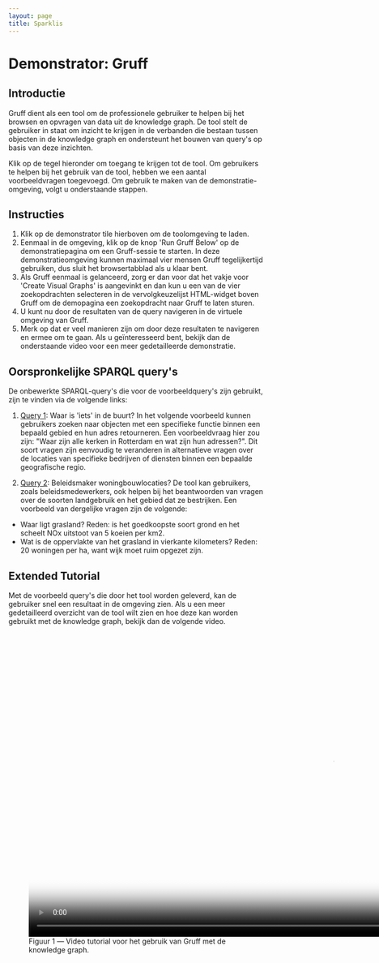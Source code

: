 ```yaml
---
layout: page
title: Sparklis 
---
```


# Demonstrator: Gruff 

## Introductie
Gruff dient als een tool om de professionele gebruiker te helpen bij het browsen en opvragen van data uit de knowledge graph. De tool stelt de gebruiker in staat om inzicht te krijgen in de verbanden die bestaan tussen objecten in de knowledge graph en ondersteunt het bouwen van query's op basis van deze inzichten. 

Klik op de tegel hieronder om toegang te krijgen tot de tool. Om gebruikers te helpen bij het gebruik van de tool, hebben we een aantal voorbeeldvragen toegevoegd. Om gebruik te maken van de demonstratie-omgeving, volgt u onderstaande stappen. 

<!-- <div class="cards-wrapper">
  <a href="http://flux.franz.com:9009/kadaster">
    <div class="card">
      <div class="card-type">Demonstrator</div>
      <img class="card-image" src="/assets/images/gruff.png" alt="sparklis">
      <div class="card-title">Gruff</div>
      <div class="card-description">Een applicatie waarmee u de knowledge graph van Kadaster kunt visualiseren en doorbladeren.</div>
	</div>
  </a>
</div> -->

## Instructies
1. Klik op de demonstrator tile hierboven om de toolomgeving te laden.
2. Eenmaal in de omgeving, klik op de knop 'Run Gruff Below' op de demonstratiepagina om een Gruff-sessie te starten. In deze demonstratieomgeving kunnen maximaal vier mensen Gruff tegelijkertijd gebruiken, dus sluit het browsertabblad als u klaar bent.
3. Als Gruff eenmaal is gelanceerd, zorg er dan voor dat het vakje voor 'Create Visual Graphs' is aangevinkt en dan kun u een van de vier zoekopdrachten selecteren in de vervolgkeuzelijst HTML-widget boven Gruff om de demopagina een zoekopdracht naar Gruff te laten sturen.
4. U kunt nu door de resultaten van de query navigeren in de virtuele omgeving van Gruff.
5. Merk op dat er veel manieren zijn om door deze resultaten te navigeren en ermee om te gaan. Als u geïnteresseerd bent, bekijk dan de onderstaande video voor een meer gedetailleerde demonstratie.

## Oorspronkelijke SPARQL query's 

De onbewerkte SPARQL-query's die voor de voorbeeldquery's zijn gebruikt, zijn te vinden via de volgende links:

  1. [Query 1](https://data.labs.kadaster.nl/integrale-gebruiksoplossing-igo/-/queries/igo-iets-in-de-buurt/1): Waar is 'iets' in de buurt?
  In het volgende voorbeeld kunnen gebruikers zoeken naar objecten met een specifieke functie binnen een bepaald gebied en hun adres retourneren. Een voorbeeldvraag hier zou zijn: "Waar zijn alle kerken in Rotterdam en wat zijn hun adressen?". Dit soort vragen zijn eenvoudig te veranderen in alternatieve vragen over de locaties van specifieke bedrijven of diensten binnen een bepaalde geografische regio.

  2. [Query 2](https://data.labs.kadaster.nl/integrale-gebruiksoplossing-igo/-/queries/oppervlakte-kg/1): Beleidsmaker woningbouwlocaties?
  De tool kan gebruikers, zoals beleidsmedewerkers, ook helpen bij het beantwoorden van vragen over de soorten landgebruik en het gebied dat ze bestrijken. Een voorbeeld van dergelijke vragen zijn de volgende: 
  - Waar ligt grasland? Reden: is het goedkoopste soort grond en het scheelt NOx uitstoot van 5 koeien per km2.
  - Wat is de oppervlakte van het grasland in vierkante kilometers? Reden: 20 woningen per ha, want wijk moet ruim opgezet zijn. 


## Extended Tutorial

Met de voorbeeld query's die door het tool worden geleverd, kan de gebruiker snel een resultaat in de omgeving zien. Als u een meer gedetailleerd overzicht van de tool wilt zien en hoe deze kan worden gebruikt met de knowledge graph, bekijk dan de volgende video.

<figure id="1">
  <video controls loop poster="/assets/images/gruff.png" width="1200">
	<source src="/assets/videos/gruffdemo_kg.mp4" type="video/mp4">
		Helaas, uw browser kan deze mp4 video niet weergeven.
	</source>
  </video>
  <figcaption>
	Figuur 1 ― Video tutorial voor het gebruik van Gruff met de knowledge graph.
  </figcaption>
</figure>

   

